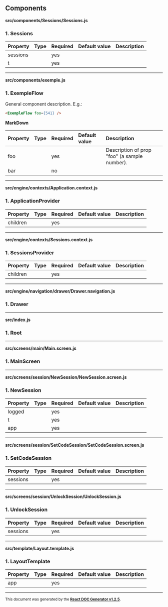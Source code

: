 Components
----------

**src/components/Sessions/Sessions.js**

### 1. Sessions




Property | Type | Required | Default value | Description
:--- | :--- | :--- | :--- | :---
sessions||yes||
t||yes||
-----
**src/components/exemple.js**

### 1. ExempleFlow

General component description.
E.g.:
```html
<ExempleFlow foo={541} />
```


 __MarkDown__   




Property | Type | Required | Default value | Description
:--- | :--- | :--- | :--- | :---
foo||yes||Description of prop &quot;foo&quot; (a sample number).
bar||no||
-----
**src/engine/contexts/Application.context.js**

### 1. ApplicationProvider




Property | Type | Required | Default value | Description
:--- | :--- | :--- | :--- | :---
children||yes||
-----
**src/engine/contexts/Sessions.context.js**

### 1. SessionsProvider




Property | Type | Required | Default value | Description
:--- | :--- | :--- | :--- | :---
children||yes||
-----
**src/engine/navigation/drawer/Drawer.navigation.js**

### 1. Drawer




-----
**src/index.js**

### 1. Root




-----
**src/screens/main/Main.screen.js**

### 1. MainScreen




-----
**src/screens/session/NewSession/NewSession.screen.js**

### 1. NewSession







Property | Type | Required | Default value | Description
:--- | :--- | :--- | :--- | :---
logged||yes||
t||yes||
app||yes||
-----
**src/screens/session/SetCodeSession/SetCodeSession.screen.js**

### 1. SetCodeSession




Property | Type | Required | Default value | Description
:--- | :--- | :--- | :--- | :---
sessions||yes||
-----
**src/screens/session/UnlockSession/UnlockSession.js**

### 1. UnlockSession




Property | Type | Required | Default value | Description
:--- | :--- | :--- | :--- | :---
sessions||yes||
-----
**src/template/Layout.template.js**

### 1. LayoutTemplate




Property | Type | Required | Default value | Description
:--- | :--- | :--- | :--- | :---
app||yes||
-----

<sub>This document was generated by the <a href="https://github.com/marborkowski/react-doc-generator" target="_blank">**React DOC Generator v1.2.5**</a>.</sub>
